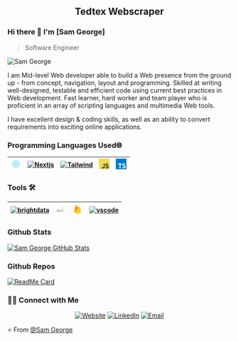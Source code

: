 <p align="center">
 <h2 align="center">Tedtex Webscraper</h2>
</p>

### Hi there 👋 I'm [Sam George]
> Software Engineer


<img src="https://komarev.com/ghpvc/?username=Sam8778" alt="Sam George" />

<div>
 <p>
I am Mid-level Web developer able to build a Web presence from the ground up - from concept, navigation, layout and programming. Skilled at writing well-designed, testable and efficient code using current best practices in Web development. Fast learner, hard worker and team player who is proficient in an array of scripting languages and multimedia Web tools.

I have excellent design & coding skills, as well as an ability to convert requirements into exciting online applications.
</p>
</div>

### Programming Languages Used🌐

| [<img src="https://raw.githubusercontent.com/github/explore/80688e429a7d4ef2fca1e82350fe8e3517d3494d/topics/react/react.png" alt="ReactJs" width="24">](https://getreact.com/) |  [<img src="https://logowik.com/content/uploads/images/nextjs7685.logowik.com.webp" alt="Nextjs" width="24">](https://getnextjs.com/) | [<img src="https://logowik.com/content/uploads/images/tailwind-css3232.logowik.com.webp" alt="Tailwind" width="24">](https://gettailwind.com/) | [<img src="https://raw.githubusercontent.com/github/explore/80688e429a7d4ef2fca1e82350fe8e3517d3494d/topics/javascript/javascript.png" alt="Javascript" width="24">](https://javascript.com/) | [<img src="https://raw.githubusercontent.com/github/explore/80688e429a7d4ef2fca1e82350fe8e3517d3494d/topics/typescript/typescript.png" alt="typescript" width="24">](https://typescript.com/)
|---|---|---|---|---|
 
### Tools 🛠️

| [<img src="https://seeklogo.com/images/B/brightdata-logo-0B731D9F1F-seeklogo.com.png" alt="brightdata" width="24">](https://www.brightdata.com/) | [<img src="https://raw.githubusercontent.com/github/explore/80688e429a7d4ef2fca1e82350fe8e3517d3494d/topics/mysql/mysql.png" alt="mysql" width="24">](https://www.mysql.com/) |  [<img src="https://raw.githubusercontent.com/github/explore/80688e429a7d4ef2fca1e82350fe8e3517d3494d/topics/firebase/firebase.png" alt="firebase" width="24">](https://firebase.google.com/) | [<img src="https://upload.wikimedia.org/wikipedia/commons/thumb/2/2d/Visual_Studio_Code_1.18_icon.svg/1200px-Visual_Studio_Code_1.18_icon.svg.png" alt="vscode" width="24">](https://code.visualstudio.com/)
|---|---|---|---|

### Github Stats

[![Sam George GitHub Stats](https://github-readme-stats.vercel.app/api?username=Sam8778&show_icons=true&count_private=true)](https://github.com/Sam8778)

### Github Repos
[![ReadMe Card](https://github-readme-stats.vercel.app/api/pin/?username=Sam8778&repo=Tedtex-Webscraper&show_owner=true)](https://github.com/Sam8778/Tedtex-Webscraper) 

<h3> 🤝🏻 Connect with Me </h3>

<p align="center">
<a href="https://portfolio-sam8778.vercel.app/" target="_blank"><img alt="Website" src="https://img.shields.io/badge/Website-www.samgeorge.com-blue?style=flat&logo=google-chrome"></a>
<a href="https://www.linkedin.com/in/sam-george-264618166/" target="_blank"><img alt="LinkedIn" src="https://img.shields.io/badge/LinkedIn-@samgeorge-blue?style=flat&logo=linkedin"></a>
<a href="mailto:devsamgeorge@gmail.com"><img alt="Email" src="https://img.shields.io/badge/Email-devsamgeorge@gmail.com-blue?style=flat&logo=gmail"></a>
</p>


⭐️ From [@Sam George](https://github.com/Sam8778)
